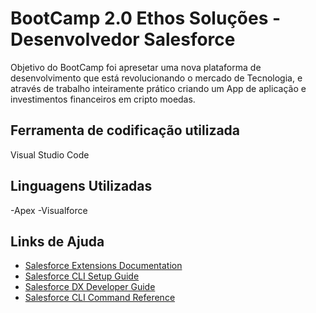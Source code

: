 # BootCamp 2.0 Ethos Soluções - Desenvolvedor Salesforce

Objetivo do BootCamp foi apresetar uma nova plataforma de 
desenvolvimento que está revolucionando o mercado de Tecnologia, 
e através de trabalho inteiramente prático criando um App de aplicação e 
investimentos financeiros em cripto moedas.

## Ferramenta de codificação utilizada

Visual Studio Code 

## Linguagens Utilizadas

-Apex
-Visualforce

## Links de Ajuda

- [Salesforce Extensions Documentation](https://developer.salesforce.com/tools/vscode/)
- [Salesforce CLI Setup Guide](https://developer.salesforce.com/docs/atlas.en-us.sfdx_setup.meta/sfdx_setup/sfdx_setup_intro.htm)
- [Salesforce DX Developer Guide](https://developer.salesforce.com/docs/atlas.en-us.sfdx_dev.meta/sfdx_dev/sfdx_dev_intro.htm)
- [Salesforce CLI Command Reference](https://developer.salesforce.com/docs/atlas.en-us.sfdx_cli_reference.meta/sfdx_cli_reference/cli_reference.htm)
